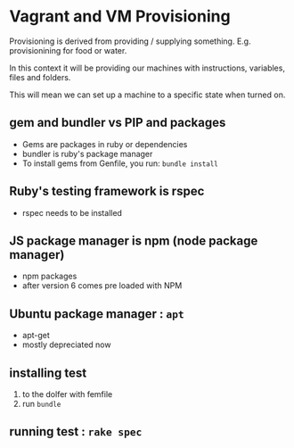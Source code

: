 # Vagrant and VM Provisioning

Provisioning is derived from providing / supplying something. E.g. provisionining for food or water. 

In this context it will be providing our machines with instructions, variables, files and folders. 

This will mean we can set up a machine to a specific state when turned on. 

## gem and bundler vs PIP and packages 
- Gems are packages in ruby or dependencies
- bundler is ruby's package manager
- To install gems from Genfile, you run:
`bundle install`
 ## Ruby's testing framework is rspec
 - rspec needs to be installed 
 ## JS package manager is npm (node package manager)
 - npm packages
 - after version 6 comes pre loaded with NPM

 ## Ubuntu package manager : `apt`
 - apt-get
 - mostly depreciated now

 ## installing test
 1. to the dolfer with femfile
 2. run `bundle`

 ## running test : `rake spec`